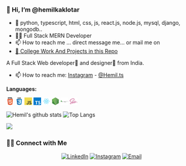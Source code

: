 ### 👋 Hi, I’m @hemilkaklotar
- 👀 python, typescript, html, css, js, react.js, node.js, mysql, django, mongodb..
- 👨‍💻 Full Stack MERN Developer
- 📫 How to reach me ... direct message me... or mail me on <a href="mailto:hemilkaklotar000@gmail.com">
- 🔗 [College Work And Projects in this Repo](https://github.com/hemilkaklotar/hemilclgwrk) 
<!---
hemilkaklotar/hemilkaklotar is a ✨ special ✨ repository because its `README.md` (this file) appears on your GitHub profile.
You can click the Preview link to take a look at your changes.
--->

A Full Stack Web developer🎯 and designer🌈 from India.

- 📫 How to reach me: [Instagram](https://instagram.com/hemil.ts) - [@Hemil.ts](https://instagram.com/hemil.ts)


**Languages:**  

<code><img height="20" src="https://raw.githubusercontent.com/github/explore/80688e429a7d4ef2fca1e82350fe8e3517d3494d/topics/html/html.png"></code>
<code><img height="20" src="https://raw.githubusercontent.com/github/explore/80688e429a7d4ef2fca1e82350fe8e3517d3494d/topics/css/css.png"></code>
<code><img height="20" src="https://raw.githubusercontent.com/github/explore/80688e429a7d4ef2fca1e82350fe8e3517d3494d/topics/javascript/javascript.png"></code>
<code><img height="20" src="https://raw.githubusercontent.com/github/explore/80688e429a7d4ef2fca1e82350fe8e3517d3494d/topics/typescript/typescript.png"></code>
<code><img height="20" src="https://raw.githubusercontent.com/github/explore/80688e429a7d4ef2fca1e82350fe8e3517d3494d/topics/react/react.png"></code>
<code><img height="20" src="https://raw.githubusercontent.com/github/explore/80688e429a7d4ef2fca1e82350fe8e3517d3494d/topics/nodejs/nodejs.png"></code>
<code><img height="20" src="https://raw.githubusercontent.com/github/explore/80688e429a7d4ef2fca1e82350fe8e3517d3494d/topics/mongodb/mongodb.png"></code>
<code><img height="20" src="https://raw.githubusercontent.com/github/explore/80688e429a7d4ef2fca1e82350fe8e3517d3494d/topics/sass/sass.png"></code>

![Hemil's github stats](https://github-readme-stats.vercel.app/api?username=hemilkaklotar&theme=tokyonight&show_icons=true&hide=["issues"])
![Top Langs](https://github-readme-stats.vercel.app/api/top-langs/?username=hemilkaklotar&theme=tokyonight&layout=compact)

![](https://komarev.com/ghpvc/?username=hemilkaklotar)

<h3> 🤝🏻 Connect with Me </h3>

<p align="center">
<a href="https://www.linkedin.com/in/hemil-kaklotar-018460140/"><img alt="LinkedIn" src="https://img.shields.io/badge/LinkedIn-Hemil%20Kaklotar-blue?style=flat-square&logo=linkedin"></a>
<a href="https://www.instagram.com/hemil.ts/"><img alt="Instagram" src="https://img.shields.io/badge/Instagram-hemil.ts-pink?style=flat-square&logo=instagram"></a>
<a href="mailto:hemilkaklotar000@gmail.com"><img alt="Email" src="https://img.shields.io/badge/Email-hemilkaklotar000@gmail.com-red?style=flat-square&logo=gmail"></a>
</p>

 <!--⭐️ From [Hemil Kaklotar](https://github.com/hemilkaklotar)-->
